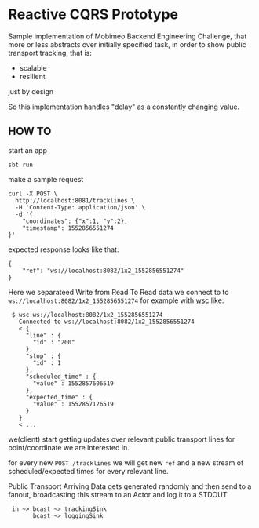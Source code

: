 # Reactive CQRS Prototype

Sample implementation of Mobimeo Backend Engineering Challenge, 
that more or less abstracts over initially specified task, in order to show public transport tracking, that is:
- scalable
- resilient

just by design 

So this implementation handles "delay" as a constantly changing value.  


## HOW TO
start an app
```
sbt run
```
make a sample request

```
curl -X POST \
  http://localhost:8081/tracklines \
  -H 'Content-Type: application/json' \
  -d '{
	"coordinates": {"x":1, "y":2},
	"timestamp": 1552856551274
}'
```

expected response looks like that:
```
{
    "ref": "ws://localhost:8082/1x2_1552856551274"
}
```


Here we separateed Write from Read
To Read data we connect to to `ws://localhost:8082/1x2_1552856551274` for example with [wsc](https://github.com/danielstjules/wsc)
like:
```
 $ wsc ws://localhost:8082/1x2_1552856551274
   Connected to ws://localhost:8082/1x2_1552856551274
   < {
     "line" : {
       "id" : "200"
     },
     "stop" : {
       "id" : 1
     },
     "scheduled_time" : {
       "value" : 1552857606519
     },
     "expected_time" : {
       "value" : 1552857126519
     }
   }
   < ...

```

we(client) start getting updates over relevant public transport lines for point/coordinate we are interested in.

for every new `POST /tracklines` we will get new `ref` and a new stream of scheduled/expected times for every relevant line.



Public Transport Arriving Data gets generated randomly and then send to a fanout, broadcasting this stream to an Actor and log it to a STDOUT

```
 in ~> bcast ~> trackingSink
       bcast ~> loggingSink
```
